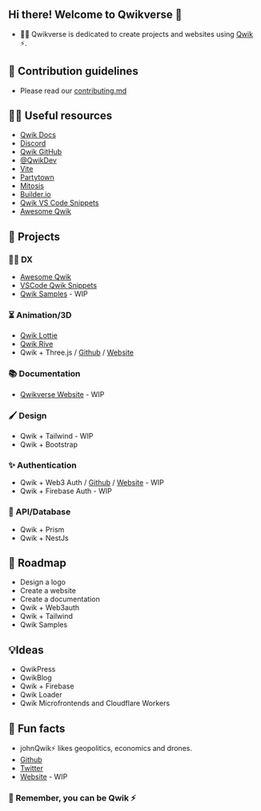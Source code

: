 ## Hi there! Welcome to Qwikverse 👋

- 🙋‍♀️ Qwikverse is dedicated to create projects and websites using [Qwik](https://qwik.builder.io/) ⚡.

## 🌈 Contribution guidelines
- Please read our [contributing.md](../contributing.md)

## 👩‍💻 Useful resources
- [Qwik Docs](https://qwik.builder.io/)
- [Discord](https://qwik.builder.io/chat)
- [Qwik GitHub](https://github.com/BuilderIO/qwik)
- [@QwikDev](https://twitter.com/QwikDev)
- [Vite](https://vitejs.dev/)
- [Partytown](https://partytown.builder.io/)
- [Mitosis](https://github.com/BuilderIO/mitosis)
- [Builder.io](https://www.builder.io/)
- [Qwik VS Code Snippets](https://marketplace.visualstudio.com/items?itemName=johnreemar.vscode-qwik-snippets)
- [Awesome Qwik](https://github.com/qwikverse/awesome-qwik)

## 🚀 Projects
### 🧑‍💻 DX
- [Awesome Qwik](https://github.com/qwikverse/awesome-qwik)
- [VSCode Qwik Snippets](https://github.com/qwikverse/vscode-qwik-snippets)
- [Qwik Samples](https://github.com/qwikverse/qwik-samples) - WIP

### ⏳ Animation/3D
- [Qwik Lottie](https://github.com/qwikverse/qwik-lottie)
- [Qwik Rive](https://github.com/qwikverse/qwik-rive)
- Qwik + Three.js / [Github](https://github.com/qwikverse/qwik-three) / [Website](https://qwik-three.netlify.app/)

### 📚 Documentation
- [Qwikverse Website](https://github.com/qwikverse/qwik-land) - WIP

### 🖌️ Design
- Qwik + Tailwind - WIP
- Qwik + Bootstrap
### ✨ Authentication
- Qwik + Web3 Auth / [Github](https://github.com/qwikverse/qwik-web3auth) / [Website](https://qwik-web3auth.netlify.app/) - WIP
- Qwik + Firebase Auth - WIP

### 📖 API/Database
- Qwik + Prism
- Qwik + NestJs

## 🚧  Roadmap
- Design a logo
- Create a website
- Create a documentation
- Qwik + Web3auth
- Qwik + Tailwind
- Qwik Samples

## 💡Ideas
- QwikPress
- QwikBlog
- Qwik + Firebase
- Qwik Loader
- Qwik Microfrontends and Cloudflare Workers


## 🍿 Fun facts
- johnQwik⚡ likes geopolitics, economics and drones.
- [Github](https://github.com/reemardelarosa)
- [Twitter](https://twitter.com/johnreemarx)
- [Website](https://johnqwik.com) - WIP

### 🧙 Remember, you can be Qwik ⚡
